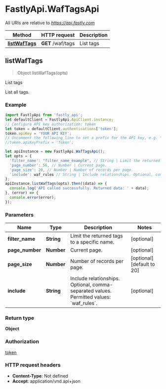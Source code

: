 # FastlyApi.WafTagsApi

All URIs are relative to *https://api.fastly.com*

Method | HTTP request | Description
------------- | ------------- | -------------
[**listWafTags**](WafTagsApi.md#listWafTags) | **GET** /waf/tags | List tags



## listWafTags

> Object listWafTags(opts)

List tags

List all tags.

### Example

```javascript
import FastlyApi from 'fastly_api';
let defaultClient = FastlyApi.ApiClient.instance;
// Configure API key authorization: token
let token = defaultClient.authentications['token'];
token.apiKey = 'YOUR API KEY';
// Uncomment the following line to set a prefix for the API key, e.g. "Token" (defaults to null)
//token.apiKeyPrefix = 'Token';

let apiInstance = new FastlyApi.WafTagsApi();
let opts = {
  'filter_name': "filter_name_example", // String | Limit the returned tags to a specific name.
  'page_number': 56, // Number | Current page.
  'page_size': 20, // Number | Number of records per page.
  'include': waf_rules // String | Include relationships. Optional, comma-separated values. Permitted values: `waf_rules`. 
};
apiInstance.listWafTags(opts).then((data) => {
  console.log('API called successfully. Returned data: ' + data);
}, (error) => {
  console.error(error);
});

```

### Parameters


Name | Type | Description  | Notes
------------- | ------------- | ------------- | -------------
 **filter_name** | **String**| Limit the returned tags to a specific name. | [optional] 
 **page_number** | **Number**| Current page. | [optional] 
 **page_size** | **Number**| Number of records per page. | [optional] [default to 20]
 **include** | **String**| Include relationships. Optional, comma-separated values. Permitted values: &#x60;waf_rules&#x60;.  | [optional] 

### Return type

**Object**

### Authorization

[token](../README.md#token)

### HTTP request headers

- **Content-Type**: Not defined
- **Accept**: application/vnd.api+json

